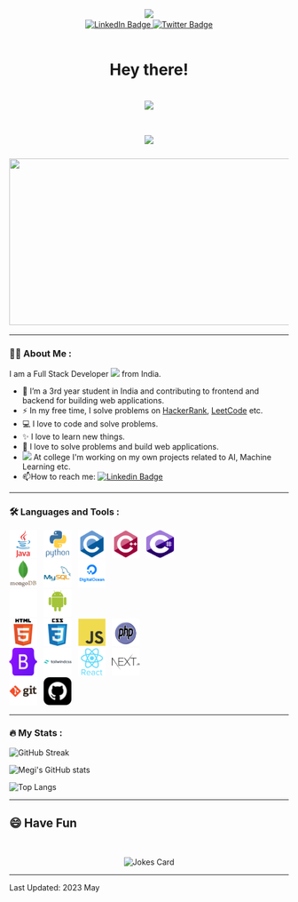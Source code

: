 <div id="header" align="center">
    <img src="https://media.giphy.com/media/M9gbBd9nbDrOTu1Mqx/giphy.gif" width="100"/>
    <div id="badges">
        <a href="https://www.linkedin.com/in/bala-siva-sai-megi-reddy-padala/">
            <img src="https://img.shields.io/badge/LinkedIn-blue?style=for-the-badge&logo=linkedin&logoColor=white" alt="LinkedIn Badge"/>
        </a>
        <a href="https://twitter.com/megi_reddy21">
            <img src="https://img.shields.io/badge/Twitter-blue?style=for-the-badge&logo=twitter&logoColor=white" alt="Twitter Badge"/>
        </a>
    </div>  
    <img src="https://komarev.com/ghpvc/?username=PadalaBalaSivaSaiMegiReddy&style=flat-square&color=blue" alt=""/>
    <h1>
        Hey there!
        <br>
        <p align="center">
  <img src="https://readme-typing-svg.herokuapp.com?color=9644F4&size=40&center=true&vCenter=true&width=550&height=70&lines=I'm+Padala;Bala+Siva+Sai+Megi+Reddy;A+Full+Stack+Developer;An+AIML+Engineer;An+Enthusiastic+Learner;+A+Problem+Solver">
</p>
        <img src="https://media.giphy.com/media/hvRJCLFzcasrR4ia7z/giphy.gif" width="30px"/>
    </h1>
</div>

<div align="center">
  <img src="https://media.giphy.com/media/dWesBcTLavkZuG35MI/giphy.gif" width="600" height="300"/>
</div>

---

### :man_technologist: About Me :
I am a Full Stack Developer <img src="https://media.giphy.com/media/WUlplcMpOCEmTGBtBW/giphy.gif" width="30"> from India.

- :telescope: I’m a 3rd year student in India and contributing to frontend and backend for building web applications.
- :zap: In my free time, I solve problems on [HackerRank](https://www.hackerrank.com/megireddy21?hr_r=1), [LeetCode](https://leetcode.com/bala_siva_sai_megi_reddy/) etc.
- :computer: I love to code and solve problems.
- :sparkles: I love to learn new things.
- :rocket: I love to solve problems and build web applications.
- <img src="https://media.giphy.com/media/PjJ1cLHqLEveXysGDB/giphy-downsized-large.gif" width="20" > At college I'm working on my own projects related to AI, Machine Learning etc.
- :mailbox:How to reach me: [![Linkedin Badge](https://img.shields.io/badge/-LinkedIn-blue?style=flat&logo=Linkedin&logoColor=white)](https://www.linkedin.com/in/bala-siva-sai-megi-reddy-padala/)

---
### :hammer_and_wrench: Languages and Tools :

<div id="languages-oops" >
    <img src="icons_readme/java-original-wordmark.svg" title="Java" alt="Java" width="50" height="50"/>&nbsp;&nbsp;
    <img src="icons_readme/python.svg" title="Python" alt="python" width="50" height="50"  />&nbsp;&nbsp;
    <img src="icons_readme/c.svg" title="c" alt="c" width="50" height="50"  />&nbsp;&nbsp;
    <img src="icons_readme/cpp.svg" title="cpp" alt="cpp" width="50" height="50"  />&nbsp;&nbsp;
    <!-- //create same for c# -->
    <img src="icons_readme/csharp.svg" title="csharp" alt="csharp" width="50" height="50"  />&nbsp;&nbsp;

   
</div>

<div id="languages-dbs">
    <img src="icons_readme/mongodb.svg" title="Mongodb" alt="Mongodb" width="50" height="50"  />&nbsp;&nbsp;
    <img src="icons_readme/mysql.svg" title="MySql" alt="Mysql" width="50" height="50"  />&nbsp;&nbsp;
    <img src="icons_readme/digitalocean.svg" title="DigitalOcean" alt="DigitalOcean" width="50" height="50"  />&nbsp;&nbsp;
</div>
<div id="platforms">
    <img src="icons_readme/web.svg" title="Web" alt="Web" width="50" height="50"  />&nbsp;&nbsp;
    <img src="icons_readme/android.svg" title="Android" alt="Android" width="50" height="50"  />&nbsp;&nbsp;
</div>

<div id="Web">
    <img src="icons_readme/html5.svg" title="HTML5" alt="html5" width="50" height="50"  />&nbsp;&nbsp;
    <img src="icons_readme/css3.svg" title="CSS3" alt="CSS3" width="50" height="50"  />&nbsp;&nbsp;
    <img src="icons_readme/javascript.svg" title="javascript" alt="javascript" width="50" height="50"  />&nbsp;&nbsp;
     <img src="icons_readme/php.svg" title="php" alt="php" width="50" height="50"  />&nbsp;&nbsp;
</div>

<div id="frameworks">
<img src="icons_readme/Bootstrap.svg" title="bootstrap" alt="bootstrap" width="50" height="50"  />&nbsp;&nbsp;
    <img src="icons_readme/tailwindcss.svg" title="tailwindcss" alt="tailwindcss" width="50" height="50"  />&nbsp;&nbsp;
    <img src="icons_readme/react.svg" title="react" alt="react" width="50" height="50"  />&nbsp;&nbsp;
    <img src="icons_readme/nextjs.svg" title="nextjs" alt="next" width="50" height="50"  />&nbsp;&nbsp;
    
</div>

<!-- create a div for version control like above -->

<div id="version-control">
    <img src="icons_readme/git.svg" title="git" alt="git" width="50" height="50"  />&nbsp;&nbsp;
    <img src="icons_readme/github.svg" title="github" alt="github" width="50" height="50"  />&nbsp;&nbsp;
    <!-- <img src="icons_readme/gitlab.svg" title="gitlab" alt="gitlab" width="50" height="50"  />&nbsp;&nbsp; -->

---

### :fire: My Stats :

![GitHub Streak](http://github-readme-streak-stats.herokuapp.com?user=PadalaBalaSivaSaiMegiReddy&date_format=M%20j%5B%2C%20Y%5D)

![Megi's GitHub stats](https://github-readme-stats.vercel.app/api?username=PadalaBalaSivaSaiMegiReddy&show_icons=true&theme=radical)

![Top Langs](https://github-readme-stats.vercel.app/api/top-langs/?username=PadalaBalaSivaSaiMegiReddy&layout=compact)

---

<h2>😄 Have Fun </h2>
<br>
<p align="center">
  <img src="https://readme-jokes.vercel.app/api?theme=tokyonight" alt="Jokes Card" />
</p>

---

Last Updated: 2023 May
